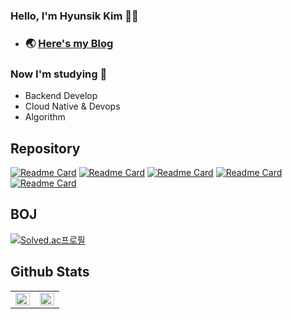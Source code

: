 ### Hello, I'm Hyunsik Kim 🧑‍💻
- ### 🌏 [Here's my Blog](https://Devconf.github.io/) 

### Now I'm studying 📖
- Backend Develop
- Cloud Native & Devops
- Algorithm

## Repository
[![Readme Card](https://github-readme-stats.vercel.app/api/pin/?username=classvar&repo=classvar-user-backend)](https://github.com/anuraghazra/github-readme-stats)
[![Readme Card](https://github-readme-stats.vercel.app/api/pin/?username=Devconf&repo=Algorithm)](https://github.com/anuraghazra/github-readme-stats)
[![Readme Card](https://github-readme-stats.vercel.app/api/pin/?username=Devconf&repo=Spring-Boot-study)](https://github.com/anuraghazra/github-readme-stats)
[![Readme Card](https://github-readme-stats.vercel.app/api/pin/?username=Devconf&repo=meal-operations-command-MOC)](https://github.com/anuraghazra/github-readme-stats)
[![Readme Card](https://github-readme-stats.vercel.app/api/pin/?username=Devconf&repo=university_wiki_crawling)](https://github.com/anuraghazra/github-readme-stats)


## BOJ
[![Solved.ac프로필](http://mazassumnida.wtf/api/v2/generate_badge?boj=wmf2fkrh)](https://solved.ac/wmf2fkrh)

## Github Stats  
<table><tr><td valign="top" width="50%">

<img src="https://github-readme-stats.vercel.app/api?username=Devconf&show_icons=true&theme=vue&count_private=true&hide_border=true" align="left" style="width: 100%" />

</td><td valign="top" width="50%">

<img src="https://github-readme-stats.vercel.app/api/top-langs/?username=Devconf&layout=compact&hide=html,scss,css&hide_border=true" align="left" style="width: 100%" />

</td></tr></table> 


<!--
**Devconf/Devconf** is a ✨ _special_ ✨ repository because its `README.md` (this file) appears on your GitHub profile.

Here are some ideas to get you started:

- 🔭 I’m currently working on ...
- 🌱 I’m currently learning ...
- 👯 I’m looking to collaborate on ...
- 🤔 I’m looking for help with ...
- 💬 Ask me about ...
- 📫 How to reach me: ...
- 😄 Pronouns: ...
- ⚡ Fun fact: ...
-->
